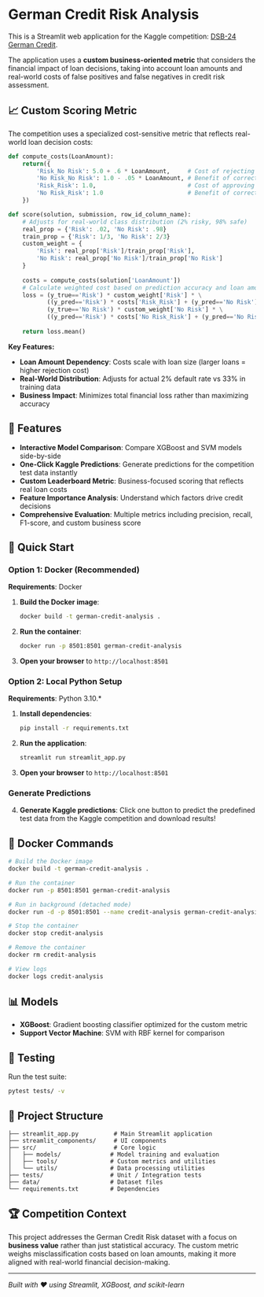 # German Credit Risk Analysis

This is a Streamlit web application for the Kaggle competition: [DSB-24 German Credit](https://www.kaggle.com/competitions/dsb-24-german-credit).

The application uses a **custom business-oriented metric** that considers the financial impact of loan decisions, taking into account loan amounts and real-world costs of false positives and false negatives in credit risk assessment.

## 📈 Custom Scoring Metric

The competition uses a specialized cost-sensitive metric that reflects real-world loan decision costs:

```python
def compute_costs(LoanAmount):
    return({
        'Risk_No Risk': 5.0 + .6 * LoanAmount,     # Cost of rejecting a good loan
        'No Risk_No Risk': 1.0 - .05 * LoanAmount, # Benefit of correctly rejecting
        'Risk_Risk': 1.0,                          # Cost of approving a risky loan
        'No Risk_Risk': 1.0                        # Benefit of correctly approving
    })

def score(solution, submission, row_id_column_name):
    # Adjusts for real-world class distribution (2% risky, 98% safe)
    real_prop = {'Risk': .02, 'No Risk': .98}
    train_prop = {'Risk': 1/3, 'No Risk': 2/3}
    custom_weight = {
        'Risk': real_prop['Risk']/train_prop['Risk'], 
        'No Risk': real_prop['No Risk']/train_prop['No Risk']
    }
    
    costs = compute_costs(solution['LoanAmount'])
    # Calculate weighted cost based on prediction accuracy and loan amounts
    loss = (y_true=='Risk') * custom_weight['Risk'] * \
           ((y_pred=='Risk') * costs['Risk_Risk'] + (y_pred=='No Risk') * costs['Risk_No Risk']) + \
           (y_true=='No Risk') * custom_weight['No Risk'] * \
           ((y_pred=='Risk') * costs['No Risk_Risk'] + (y_pred=='No Risk') * costs['No Risk_No Risk'])
    
    return loss.mean()
```

**Key Features:**
- **Loan Amount Dependency**: Costs scale with loan size (larger loans = higher rejection cost)
- **Real-World Distribution**: Adjusts for actual 2% default rate vs 33% in training data
- **Business Impact**: Minimizes total financial loss rather than maximizing accuracy

## 🎯 Features

- **Interactive Model Comparison**: Compare XGBoost and SVM models side-by-side
- **One-Click Kaggle Predictions**: Generate predictions for the competition test data instantly
- **Custom Leaderboard Metric**: Business-focused scoring that reflects real loan costs
- **Feature Importance Analysis**: Understand which factors drive credit decisions
- **Comprehensive Evaluation**: Multiple metrics including precision, recall, F1-score, and custom business score

## 🚀 Quick Start

### Option 1: Docker (Recommended)

**Requirements**: Docker

1. **Build the Docker image**:
   ```bash
   docker build -t german-credit-analysis .
   ```

2. **Run the container**:
   ```bash
   docker run -p 8501:8501 german-credit-analysis
   ```

3. **Open your browser** to `http://localhost:8501`

### Option 2: Local Python Setup

**Requirements**: Python 3.10.*

1. **Install dependencies**:
   ```bash
   pip install -r requirements.txt
   ```

2. **Run the application**:
   ```bash
   streamlit run streamlit_app.py
   ```

3. **Open your browser** to `http://localhost:8501`

### Generate Predictions

4. **Generate Kaggle predictions**: Click one button to predict the predefined test data from the Kaggle competition and download results!

## 🐳 Docker Commands

```bash
# Build the Docker image
docker build -t german-credit-analysis .

# Run the container
docker run -p 8501:8501 german-credit-analysis

# Run in background (detached mode)
docker run -d -p 8501:8501 --name credit-analysis german-credit-analysis

# Stop the container
docker stop credit-analysis

# Remove the container
docker rm credit-analysis

# View logs
docker logs credit-analysis
```

## 📊 Models

- **XGBoost**: Gradient boosting classifier optimized for the custom metric
- **Support Vector Machine**: SVM with RBF kernel for comparison

## 🧪 Testing

Run the test suite:
```bash
pytest tests/ -v
```

## 📁 Project Structure

```
├── streamlit_app.py          # Main Streamlit application
├── streamlit_components/     # UI components
├── src/                      # Core logic
│   ├── models/              # Model training and evaluation
│   ├── tools/               # Custom metrics and utilities
│   └── utils/               # Data processing utilities
├── tests/                   # Unit / Integration tests
├── data/                    # Dataset files
└── requirements.txt         # Dependencies
```

## 🏆 Competition Context

This project addresses the German Credit Risk dataset with a focus on **business value** rather than just statistical accuracy. The custom metric weighs misclassification costs based on loan amounts, making it more aligned with real-world financial decision-making.

---

*Built with ❤️ using Streamlit, XGBoost, and scikit-learn*